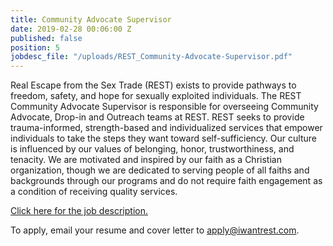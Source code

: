 ```yaml
---
title: Community Advocate Supervisor
date: 2019-02-28 00:06:00 Z
published: false
position: 5
jobdesc_file: "/uploads/REST_Community-Advocate-Supervisor.pdf"
---
```


Real Escape from the Sex Trade (REST) exists to provide pathways to freedom, safety, and hope for sexually exploited individuals. The REST Community Advocate Supervisor is responsible for overseeing Community Advocate, Drop-in and Outreach teams at REST. REST seeks to provide trauma-informed, strength-based and individualized services that empower individuals to take the steps they want toward self-sufficiency. Our culture is influenced by our values of belonging, honor, trustworthiness, and tenacity. We are motivated and inspired by our faith as a Christian organization, though we are dedicated to serving people of all faiths and backgrounds through our programs and do not require faith engagement as a condition of receiving quality services.

[Click here for the job description.](/uploads/REST_Community-Advocate-Supervisor.pdf)

To apply, email your resume and cover letter to [apply@iwantrest.com](mailto:apply@iwantrest.com).